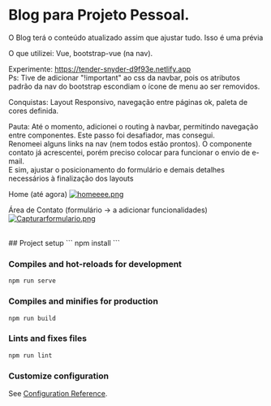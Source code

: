 # Blog para Projeto Pessoal. 

O Blog terá o conteúdo atualizado assim que ajustar tudo. Isso é uma prévia </br>

O que utilizei: Vue, bootstrap-vue (na nav). </br>


Experimente: https://tender-snyder-d9f93e.netlify.app </br>
Ps: Tive de adicionar "!important" ao css da navbar, pois os atributos padrão da nav do bootstrap escondiam o ícone de menu ao ser removidos.
</br>

Conquistas:
Layout Responsivo, navegação entre páginas ok, paleta de cores definida. </br>

Pauta:
Até o momento, adicionei o routing à navbar, permitindo navegação entre componentes. Este passo foi desafiador, mas consegui. </br>
Renomeei alguns links na nav (nem todos estão prontos). O componente contato já acrescentei, porém preciso colocar para funcionar o envio de e-mail. </br> 
E sim, ajustar o posicionamento do formulário e demais detalhes necessários à finalização dos layouts </br>


Home (até agora) [![homeeee.png](https://i.postimg.cc/ryt9f7cB/homeeee.png)](https://postimg.cc/8sNW5K74)
</br>

Área de Contato (formulário -> a adicionar funcionalidades)
[![Capturarformulario.png](https://i.postimg.cc/MGNQRKcv/Capturarformulario.png)](https://postimg.cc/GBPtnRxC)


</br>
## Project setup
```
npm install
```

### Compiles and hot-reloads for development
```
npm run serve
```

### Compiles and minifies for production
```
npm run build
```

### Lints and fixes files
```
npm run lint
```

### Customize configuration
See [Configuration Reference](https://cli.vuejs.org/config/).
